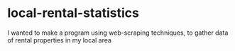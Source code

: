 # local-rental-statistics
I wanted to make a program using web-scraping techniques, to gather data of rental properties in my local area
